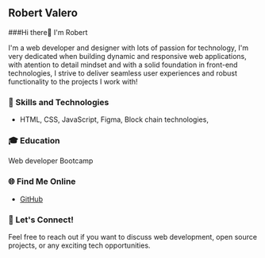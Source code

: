## Robert Valero

###Hi there👋 I'm Robert

I'm a web developer and designer with lots of passion for technology, I'm very dedicated when building dynamic and responsive web applications, with atention to detail mindset and with a solid foundation in front-end technologies, I strive to deliver seamless user experiences and robust functionality to the projects I work with!

### 🚀 Skills and Technologies

- HTML, CSS, JavaScript, Figma, Block chain technologies, 
    

### 🎓 Education
Web developer Bootcamp


### 🌐 Find Me Online

- [GitHub](https://github.com/robvalero)



### 💬 Let's Connect!

Feel free to reach out if you want to discuss web development, open source projects, or any exciting tech opportunities.

